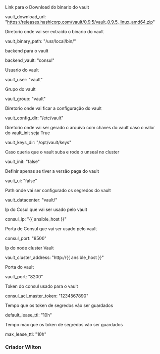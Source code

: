 Link para o Download do binario do vault

vault_download_url: "https://releases.hashicorp.com/vault/0.9.5/vault_0.9.5_linux_amd64.zip"

Diretorio onde vai ser extraido o binario do vault

vault_binary_path: "/usr/local/bin/"

backend para o vault

backend_vault: "consul"

Usuario do vault

vault_user: "vault"

Grupo do vault

vault_group: "vault"

Diretorio onde vai ficar a configuração do vault

vault_config_dir: "/etc/vault"

Diretorio onde vai ser gerado o arquivo com chaves do vault caso o valor do vault_init seja True

vault_keys_dir: "/opt/vault/keys"

Caso queria que o vault suba e rode o unseal no cluster

vault_init: "false"

Definir apenas se tiver a versão paga do vault

vault_ui: "false"

Path onde vai ser configurado os segredos do vault

vault_datacenter: "vault/"

Ip do Cosul que vai ser usado pelo vault

consul_ip: "{{ ansible_host }}"

Porta de Consul que vai ser usado pelo vault

consul_port: "8500"

Ip do node cluster Vault

vault_cluster_address: "http://{{ ansible_host }}"

Porta do vault

vault_port: "8200"

Token do consul usado para o vault

consul_acl_master_token: "1234567890"

Tempo que os token de segredos vão ser guardados

default_lease_ttl: "10h"

Tempo max que os token de segredos vão ser guardados

max_lease_ttl: "10h"



### Criador Wilton
